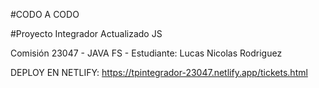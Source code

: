 #CODO A CODO 

#Proyecto Integrador Actualizado JS

Comisión 23047 - JAVA FS - Estudiante: Lucas Nicolas Rodriguez

DEPLOY EN NETLIFY: https://tpintegrador-23047.netlify.app/tickets.html

